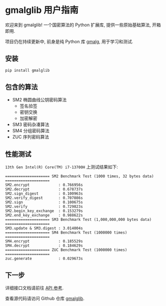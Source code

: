 # gmalglib 用户指南

欢迎来到 gmalglib! 一个国密算法的 Python 扩展库, 提供一些原始基础算法, 开箱即用.

项目仍在持续更新中, 前身是纯 Python 库 [gmalg](https://gmalg.readthedocs.io/), 用于学习和测试.

## 安装

```bash
pip install gmalglib
```

## 包含的算法

- SM2 椭圆曲线公钥密码算法
    - 签名验签
    - 密钥交换
    - 加密解密
- SM3 密码杂凑算法
- SM4 分组密码算法
- ZUC 序列密码算法

## 性能测试

`13th Gen Intel(R) Core(TM) i7-13700H` 上测试结果如下:

```plain
==================== SM2 Benchmark Test (1000 times, 32 bytes data) ====================
SM2.encrypt             : 0.766956s
SM2.decrypt             : 0.678737s
SM2.sign_digest         : 0.100963s
SM2.verify_digest       : 0.707086s
SM2.sign                : 0.100675s
SM2.verify              : 0.729823s
SM2.begin_key_exchange  : 0.153279s
SM2.end_key_exchange    : 0.988622s
==================== SM3 Benchmark Test (1,000,000,000 bytes data) ====================
SM3.update & SM3.digest : 3.014004s
==================== SM4 Benchmark Test (1000000 times) ====================
SM4.encrypt             : 0.185529s
SM4.decrypt             : 0.184629s
==================== ZUC Benchmark Test (1000000 times) ====================
zuc.generate            : 0.029673s
```

## 下一步

详细接口文档请前往 [API 参考](./api.md).

查看源代码请访问 Github 仓库 [gmalglib](https://github.com/ww-rm/gmalglib).
